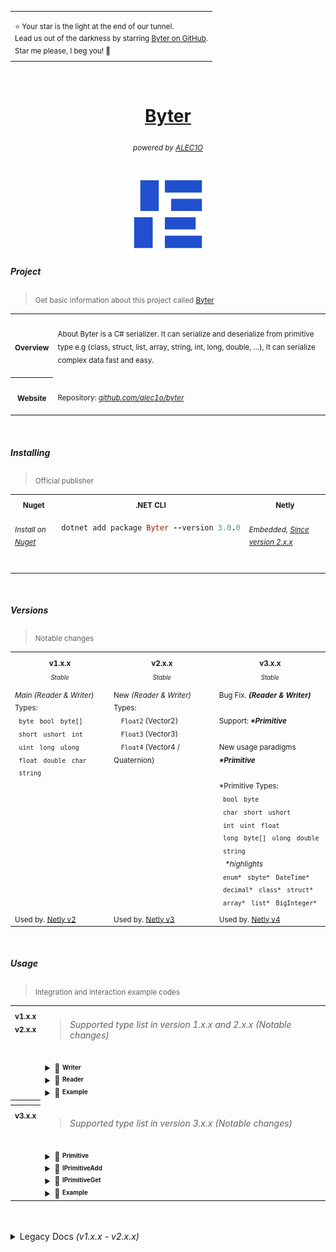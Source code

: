 <div align="right">
<table>
<td aligh="right">
<p></p>
<sup>⭐ Your star is the light at the end of our tunnel.<br> Lead us out of the darkness by starring <a href="https://github.com/alec1o/Byter">Byter on GitHub</a>.<br> Star me please, I beg you! 💙</sup>
</td>
</table>
</div>

<br>

<h1 align="center"><a href="https://github.com/alec1o/Byter">Byter</a></h1>

<h6 align="center"><sub>
powered by <a href="https://github.com/alec1o">ALEC1O</a><sub/>
</h6>

<div align="center">
  <a href="#">
    <img align="center" src="static/logo/Byter-logo-512/sprite_1.png" width="128px" alt="byter logo">
  </a>
</div>

##### Project

> <sub>Get basic information about this project called [Byter](https://github.com/alec1o/Byter)</sub>

<table>
<tr>
  <th align="center" valign="center"><sub><strong>Overview</strong></sub></th>
<td>
<br>
<sub>About
Byter is a C# serializer. It can serialize and deserialize from primitive type e.g (class, struct, list, array, string, int, long, double, ...), It can serialize complex data fast and easy.</sub>
<br>
<br>
</td>
</tr>
<tr>
  <th align="center" valign="center"><sub><strong>Website</strong></sub></th>
<td>
<br>
<sub>Repository: <a href="https://github.com/alec1o/Byter"><i>github.com/alec1o/byter</i></a></sub><br>
<br>
</td>
</tr>
</table>

<br>

##### Installing

> <sub>Official publisher</sub>

<table>
<tr>
<th valign="center" align="center"><sub>Nuget</sub></th>
<th valign="center" align="center"><sub>.NET CLI</sub></th>
<th valign="center" align="center"><sub>Netly</sub></th>
</tr>
<tr>
<td valign="top" align="left">

<h6><sup>Install on <a href="https://www.nuget.org/packages/Byter">Nuget</a></sup></h6>

</td>
<td valign="top" align="left">

```rb
dotnet add package Byter --version 3.0.0
```

</td>
<td valign="top" align="left">

<h6><sup>Embedded, <a href="https://github.com/alec1o/Netly">Since version 2.x.x</a></sup></h6>

</td>
</tr>
</table>

<br>

##### Versions

> <sub>Notable changes</sub>

<table>
<tr> <!-- title -->
<th><sub>v1.x.x</sub></th>
<th><sub>v2.x.x</sub></th>
<th><sub>v3.x.x</sub></th>
</tr>
<tr> <!-- status -->
<td valign="center" align="center"><sup><sub><i>Stable</i></sub></sup></td>
<td valign="center" align="center"><sup><sub><i>Stable</i></sub></sup></td>
<td valign="center" align="center"><sup><sub><i>Stable</i></sub></sup></td>
</tr>
<tr> <!-- row #1 -->
<td valign="top" align="left">
<sub>
<i>Main (Reader & Writer)</i> Types:
<br>
&nbsp; <code>byte</code>
&nbsp; <code>bool</code>
&nbsp; <code>byte[]</code>
<br>
&nbsp; <code>short</code>
&nbsp; <code>ushort</code>
&nbsp; <code>int</code>
<br>
&nbsp; <code>uint</code>
&nbsp; <code>long</code>
&nbsp; <code>ulong</code>
<br>
&nbsp; <code>float</code>
&nbsp; <code>double</code>
&nbsp; <code>char</code>
<br>
&nbsp; <code>string</code>
</sub>
</td>
<td valign="top" align="left">
<sub>
New <i>(Reader & Writer)</i> Types:
<br>&emsp;<code>Float2</code> (Vector2)
<br>&emsp;<code>Float3</code> (Vector3)
<br>&emsp;<code>Float4</code> (Vector4 / Quaternion)
</sub>
</td>
<td valign="top" align="left">
<sub>
Bug Fix. <i><strong>(Reader & Writer)</strong></i>
<br><br>Support: <i><strong>*Primitive</strong></i>
<br><br>New usage paradigms <i><strong>*Primitive</strong></i>
<br><br>*Primitive Types:
<br>
&nbsp; <code>bool</code>
&nbsp; <code>byte</code>
<br>
&nbsp; <code>char</code>
&nbsp; <code>short</code>
&nbsp; <code>ushort</code>
<br>
&nbsp; <code>int</code>
&nbsp; <code>uint</code>
&nbsp; <code>float</code>
<br>
&nbsp; <code>long</code>
&nbsp; <code>byte[]</code>
&nbsp; <code>ulong</code>
&nbsp; <code>double</code>
<br>
&nbsp; <code>string</code>
<br>
&nbsp;&nbsp;&nbsp;<i>*highlights</i>
<br>
&nbsp; <code>enum*</code>
&nbsp; <code>sbyte*</code>
&nbsp; <code>DateTime*</code>
<br>
&nbsp; <code>decimal*</code>
&nbsp; <code>class*</code>
&nbsp; <code>struct*</code>
<br>
&nbsp; <code>array*</code>
&nbsp; <code>list*</code>
&nbsp; <code>BigInteger*</code>
</sub></td>
</tr>
<tr> <!-- row #2 -->
<td valign="top" align="left"><sub>Used by. <a href="https://github.com/alec1o/Netly">Netly v2</a></sub></td>
<td valign="top" align="left"><sub>Used by. <a href="https://github.com/alec1o/Netly">Netly v3</a></sub></td>
<td valign="top" align="left"><sub>Used by. <a href="https://github.com/alec1o/Netly">Netly v4</a></sub></td>
</tr>
</table>

<br>

##### Usage

> <sub>Integration and interaction example codes</sub>


<table>

<tr>
<th align="center" valign="top"><sub><strong>v1.x.x<br>v2.x.x</strong></sub></th>
<td>

> <h6>Supported type list in version 1.x.x and 2.x.x (Notable changes)</h6>

<details><summary>📄 <strong><sup><sub>Writer</sub></sup></strong></summary>

### Constructor

- ###### () :                      ``Writer`` <br><sub>Create instance with empty internal buffer</sub>
- ###### (``Writer`` writer) :     ``Writer`` <br><sub>Create instance and copy buffer of <i>(Writer)</i> as internal buffer</sub>
- ###### (ref ``Writer`` writer) : ``Writer`` <br><sub>Create instance and copy buffer of <i>(ref Writer)</i> as internal buffer</sub>

### Proprieties

- ###### Length :   ``int`` <br><sub>Return buffer length.</sub>

### Methods

- ###### Write(T value) :   ``void`` <br><sub>Write content in internal buffer</sub>
- ###### GetBytes() :     ``byte[]`` <br><sub>Return buffer from <i>(Writer)</i> instance as <i>byte[])</i> </sub>
- ###### GetList() :  ``List<byte>`` <br><sub>Return buffer from <i>(Writer)</i> instance as <i>List&lt;byte&gt;</i> </sub>
- ###### Clear():           ``void`` <br><sub>Clear internal buffer from <i>(Writer)</i> instance</sub>

</details>
<details><summary>📄 <strong><sup><sub>Reader</sub></sup></strong></summary>

### Constructor

- ###### (``byte[]`` buffer) :     ``Reader`` <br><sub>Create instance using <i>(Byte[])</i> as internal buffer</sub>
- ###### (``Writer`` writer) :     ``Reader`` <br><sub>Create instance using <i>(Writer)</i> as internal buffer</sub>
- ###### (ref ``Writer`` writer) : ``Reader`` <br><sub>Create instance using <i>(ref Writer)</i> as internal buffer</sub>

### Proprieties

- ###### Success : ``bool`` <br><sub>Return true if deserialized successful.</sub>
- ###### Position : ``int`` <br><sub>Return current read index.</sub>
- ###### Length :   ``int`` <br><sub>Return buffer length.</sub>

### Methods

- ###### Seek(``int`` position) :                    ``void`` <br><sub>Move position (internal buffer index)</sub>
- ###### Read<``T``>() :                                ``T`` <br><sub>Read content from iternal buffer.</sub>
- ###### Read<``string``>(``Encoding`` encoding) : ``string`` <br><sub>Read custom encoding string.</sub>

</details>
<details><summary>📄 <strong><sup><sub>Example</sub></sup></strong></summary>

- ###### Writer
    ```csharp
    using Byter;
    
    Writer w = new();
    
    // write data
  
    w.Write("Powered by ALEC1O");
    w.Write("由 ALEC1O 提供支持", Encoding.UTF32);
    w.Write((int)1000000);` // 1.000.000
    w.Write((char)'A');
    w.Write((long)-1000000000); // -100.0000.000
    w.Write((byte[])[0, 1, 2, 3]);
    
    // Float(1|2|3) only available in version 2
    w.Write(new Float2(-100F, 300F));
    w.Write(new Float3(-100F, 300F, 600F));
    w.Write(new Float4(-100F, 300F, 600F, 900F));
    
    // get buffer
    
    byte[] buffer = w.GetBytes();
    
    // example send buffer
    Magic.Send(buffer);
    ```
- ###### Reader
    ```csharp
    using Byter;
    
    // example receive buffer
    byte[] buffer = Magic.Receive();
    
    // create instance
    Reader r = new()
        
    // read data
    
    string noticeInEnglish = r.Read<string>(); // Powered by ALEC1O
    string noticeInChinese = r.Read<string>(Encoding.UTF32); // 由 ALEC1O 提供支持
    int myInt = r.Read<int>(); // 1.000.000
    char myChar = r.Read<char>(); // 'A'
    long myLong = r.Read<long>(); // -100.0000.000
    byte[] myBytes = r.Read<byte[]>(); // [0, 1, 2, 3]
    
    // Float(1|2|3) only available in version 2
    Float2 myFloat2 = r.Read<Float2>(); // [x: -100F] [y: 300F]
    Float3 myFloat3 = r.Read<Float3>(); // [x: -100F] [y: 300F] [z: 600F]
    Float4 myFloat4 = r.Read<Float4>(); // [x: -100F] [y: 300F] [z: 600F] [w: 900F]
    
    if (r.Sucess)
    {
        // sucess on read all data
    }
    else
    {
        // one or more data isn't found when deserialize. Might ignore this buffer!
    }
    ```

- ###### Dynamic Read Technical
    ```csharp
    var r = new Reader(...);
    
    var topic = r.Read<string>(Encoding.ASCII);
    
    if(!r.Sucess) return; // ignore this 
    
    if (topic == "login")
    {
        string username = r.Read<string>(Encoding.UTF32);
        string password = r.Read<string>(Encoding.ASCII);
        
        if (!r.Sucess) return; // ignore this
        // login user...
    }
    else if(topic == "get user address")
    {
        ulong userId  = r.Read<ulong>();
        string token = r.Read<string>(Encoding.ASCII);
        
        if (!r.Sucess) return; // ignore this
        // get user adress...
    }
    ...
    else
    {
        // ignore this. (Topic not found)
    }
    ```

</details>
</td>
</tr>

<tr><th></th></tr>

<tr>
<th align="center" valign="top"><sub><strong>v3.x.x</strong></sub></th>
<td>

> <h6>Supported type list in version 3.x.x (Notable changes)</h6>

<details><summary>📄 <strong><sup><sub>Primitive</sub></sup></strong></summary>

### Constructor

- ###### () :                      ``Primitive`` <br><sub>Create instance with empty internal buffer</sub>
- ###### (``byte[]`` buffer) :     ``Primitive`` <br><sub>Create instance using (Byte[]) as internal buffer</sub>

### Proprieties

- ###### Position :      ``int`` <br><sub>Return internal reading index/position.</sub>
- ###### IsValid :      ``bool`` <br><sub>Return (true) if data was read successful. otherwise (false)</sub>
- ###### Add : ``IPrimitiveAdd`` <br><sub>Object used to (read/get) content from internal (Primitive) buffer</sub>
- ###### Get : ``IPrimitiveGet`` <br><sub>Object used to (write/add) content in internal (Primitive) buffer</sub>

### Methods

- ###### GetBytes() :     ``byte[]`` <br><sub>Return buffer from <i>(Primitive)</i> instance as <i>byte[])</i> </sub>
- ###### GetList() :  ``List<byte>`` <br><sub>Return buffer from <i>(Primitive)</i> instance as <i>List&lt;byte&gt;</i> </sub>
- ###### Reset():           ``void`` <br><sub>Clear internal buffer from <i>(Primitive)</i> instance</sub>

</details>

<details><summary>📄 <strong><sup><sub>IPrimitiveAdd</sub></sup></strong></summary>

### Methods

- ###### Bool(``bool`` value)             ``void`` <br><sub>(Write/Add) element typeof(bool) in internal buffer</sub>
- ###### Byte(``byte`` value)             ``void`` <br><sub>(Write/Add) element typeof(byte) in internal buffer</sub>
- ###### SByte(``sbyte`` value)           ``void`` <br><sub>(Write/Add) element typeof(sbyte) in internal buffer</sub>
- ###### Char(``char`` value)             ``void`` <br><sub>(Write/Add) element typeof(char) in internal buffer</sub>
- ###### Short(``short`` value)           ``void`` <br><sub>(Write/Add) element typeof(short) in internal buffer</sub>
- ###### UShort(``ushort`` value)         ``void`` <br><sub>(Write/Add) element typeof(ushort) in internal buffer</sub>
- ###### Int(``int`` value)               ``void`` <br><sub>(Write/Add) element typeof(int) in internal buffer</sub>
- ###### UInt(``uint`` value)             ``void`` <br><sub>(Write/Add) element typeof(uint) in internal buffer</sub>
- ###### Float(``float`` value)           ``void`` <br><sub>(Write/Add) element typeof(float) in internal buffer</sub>
- ###### Enum<``T``>(``T`` value)         ``void`` <br><sub>(Write/Add) element typeof(enum) in internal buffer</sub>
- ###### Long(``long`` value)             ``void`` <br><sub>(Write/Add) element typeof(long) in internal buffer</sub>
- ###### ULong(``ulong`` value)           ``void`` <br><sub>(Write/Add) element typeof(ulong) in internal buffer</sub>
- ###### Double(``double`` value)         ``void`` <br><sub>(Write/Add) element typeof(double) in internal buffer</sub>
- ###### DateTime(``DateTime`` value)     ``void`` <br><sub>(Write/Add) element typeof(DateTime) in internal buffer</sub>
- ###### Decimal(``decimal`` value)       ``void`` <br><sub>(Write/Add) element typeof(decimal) in internal buffer</sub>
- ###### String(``string`` value)         ``void`` <br><sub>(Write/Add) element typeof(string) in internal buffer</sub>
- ###### Class<``T``>(``T`` value)        ``void`` <br><sub>(Write/Add) element typeof(T) in internal buffer</sub>
- ###### Struct<``T``>(``T`` value)       ``void`` <br><sub>(Write/Add) element typeof(T) in internal buffer</sub>
- ###### Array<``T``>(``T`` value)        ``void`` <br><sub>(Write/Add) element typeof(T[]) in internal buffer</sub>
- ###### List<``T``>(``List<T>`` value)   ``void`` <br><sub>(Write/Add) element typeof(List<T>) in internal buffer</sub>
- ###### BigInteger(``BigInteger`` value) ``void`` <br><sub>(Write/Add) element typeof(BigInteger) in internal buffer</sub>
- ###### Bytes(``byte[]`` value)          ``void`` <br><sub>(Write/Add) element typeof(byte[]) in internal buffer</sub>

</details>

<details><summary>📄 <strong><sup><sub>IPrimitiveGet</sub></sup></strong></summary>

### Methods

- ###### Bool()             ``bool`` <br><sub>(Read/Get) element typeof(bool) from internal buffer</sub>
- ###### Byte()             ``byte`` <br><sub>(Read/Get) element typeof(byte) from internal buffer</sub>
- ###### SByte()           ``sbyte`` <br><sub>(Read/Get) element typeof(sbyte) from internal buffer</sub>
- ###### Char()             ``char`` <br><sub>(Read/Get) element typeof(char) from internal buffer</sub>
- ###### Short()           ``short`` <br><sub>(Read/Get) element typeof(short) from internal buffer</sub>
- ###### UShort()         ``ushort`` <br><sub>(Read/Get) element typeof(ushort) from internal buffer</sub>
- ###### Int()               ``int`` <br><sub>(Read/Get) element typeof(int) from internal buffer</sub>
- ###### UInt()             ``uint`` <br><sub>(Read/Get) element typeof(uint) from internal buffer</sub>
- ###### Float()           ``float`` <br><sub>(Read/Get) element typeof(float) from internal buffer</sub>
- ###### Enum<``T``>()         ``T`` <br><sub>(Read/Get) element typeof(enum) from internal buffer</sub>
- ###### Long()             ``long`` <br><sub>(Read/Get) element typeof(long) from internal buffer</sub>
- ###### ULong()           ``ulong`` <br><sub>(Read/Get) element typeof(ulong) from internal buffer</sub>
- ###### Double()         ``double`` <br><sub>(Read/Get) element typeof(double) from internal buffer</sub>
- ###### DateTime()     ``DateTime`` <br><sub>(Read/Get) element typeof(DateTime) from internal buffer</sub>
- ###### Decimal()       ``decimal`` <br><sub>(Read/Get) element typeof(decimal) from internal buffer</sub>
- ###### String()         ``string`` <br><sub>(Read/Get) element typeof(string) from internal buffer</sub>
- ###### Class<``T``> ()       ``T`` <br><sub>(Read/Get) element typeof(T) from internal buffer</sub>
- ###### Struct<``T``>()       ``T`` <br><sub>(Read/Get) element typeof(T) from internal buffer</sub>
- ###### Array<``T``>()      ``T[]`` <br><sub>(Read/Get) element typeof(T[]) from internal buffer</sub>
- ###### List<``T``>()   ``List<T>`` <br><sub>(Read/Get) element typeof(List<T) from in internal buffer</sub>
- ###### BigInteger() ``BigInteger`` <br><sub>(Read/Get) element typeof(BigInteger) from internal buffer</sub>
- ###### Bytes()          ``byte[]`` <br><sub>(Read/Get) element typeof(byte[]) from internal buffer</sub>
</details>

<details><summary>📄 <strong><sup><sub>Example</sub></sup></strong></summary>

- ###### Add Element
    ```csharp
    using Byter;
    
    Primitive primitive = new();
    
    // write elements
  
    primitive.Add.Class(myCharacterInfoClass);
    primitive.Add.Array(myCharacterArray);
    primitive.Add.List(myLogList);
    primitive.Add.Struct(myDeviceStruct);
    primitive.Add.DateTime(DateTime.UtcNow);
    primitive.Add.Enum(MyEnum.Option1);
    primitive.Add.Bytes(myImageBuffer);
    
    // send buffer
  
    byte[] buffer = primitive.GetBytes();
    Magic.Send(buffer); // EXAMPLE!
    ```

- ###### Get Element
    ```csharp
    using Byter;
    
    // receive bugger
    
    byte[] buffer = Magic.Receive(); // EXAMPLE!
    
    Primitive primitive = new(buffer);
    
    // read elements
    
    var myCharacterInfoClass = primitive.Get.Class<CharacterInfoClass>();
    var myCharacterArray = primitive.Get.Array<Character>();
    var myLogList = primitive.Get.List<string>();
    var myDeviceStruct = primitive.Get.Struct<DeviceStruct>();
    var myTime = primitive.Get.DateTime();
    var myEnum = primitive.Get.Enum<MyEnum>();
    var myImageBuffer = primitive.Get.Bytes();
    
    if (primitive.IsValid)
    {
        // sucess on read all data
    }
    else
    {
        // one or more data isn't found when deserialize. Might ignore this buffer!
    }
    
    ```

- ###### Dynamic Read Technical
    ```csharp
    Primitive primitive = new(...);
    
    var topic = primitive.Get.String();
    
    if(!primitive.IsValid) return; // ignore this 
    
    if (topic == "login")
    {
        var loginInfo = primitive.Get.Class<LoginInfo>();
        
        if (!primitive.IsValid) return; // ignore this
        // login user...
    }
    else if (topic == "get user address")
    {
        var getUserAddressInfo = primitive.Get.Class<GetUserAddressInfo>();
        
        if (!primitive.IsValid) return; // ignore this
        // get user adress...
    }
    ...
    else
    {
        // ignore this. (Topic not found)
    }
    ```

</details>
</td>
</tr>
</table>

<br>
<br>

<details>
<summary>Legacy Docs <i>(v1.x.x - v2.x.x)</i></summary>

# Byter

Byter is a bytes serializer. It can serialize and deserialize from primitive type.

> ###### Byter is very stable, super easy to learn, extremely fast and inexpensive (2 bytes or ``sizeof(char)`` of overhead per data written) and ``100%`` written in ``C#`` and it's FREE!

<br><hr><br>

## Install

- #### Nuget [SEE HERE](https://www.nuget.org/packages/Byter)
  ###### .NET CLI
  ```rb
  dotnet add package Byter --version 2.0
  ```
  ###### Git submodule
  See how add as git submodule? See on bottom of this docs

<br><hr/>

## Usage

#### Namespace

```csharp
using Byter
```

#### Types

```ts
[
    `byte`,
    `bool`,
    `byte[]`,
    `short`,
    `ushort`,
    `int`,
    `uint`,
    `long`,
    `ulong`,
    `float`,
    `double`,
    `char`,
    `string`,
    `Float2`(Vector2),
    `Float3`(Vector3),
    `Float4`(Vector4 / Quaternion),
]
```

<hr/>

## Writer

> Constructor

-

```cs
_ = new Writer();                          // Create default instance
_ = new Writer(new Writer());              // Create instance and copy from existing Writer
_ = new Writer(ref new Writer());          // Create instance and copy from existing Writer (using ref)
```

<br>

> Proprietary

- #### ``Length``
  ```cs
  using Byter;

  var w = new Writer();

  // Get lenght of buffer
  int lenght = w.Length; 
  ```

<br/>

> Methods

- #### ``Write(dynamic value)``
  ```cs
  using Byter;

  // Create writer instance;
  using var w = new Writer();
  
  // Write string
  w.Write("KEZERO");

  // Write char
  w.Write('K');

  // Write Float3 (Vector3)
  w.Write(new Float3(10F, 10F, 10F));

  // Get bytes (buffer)
  byte[] buffer = w.GetBytes();

  // Get byte list (buffer)
  List<byte> bytes = w.GetList();
  ```

- #### ``GetBytes()``
  ```cs
  using Byter;

  var w = new Writer();

  // Return buffer on <Writer> instance 
  byte[] buffer = w.GetBytes();
  ```

- #### ``GetList()``
  ```cs
  using Byter;

  var w = new Writer();

  // Return buffer on <Writer> instance as byte list 
  List<byte> bytes = w.GetList();
  ```

- #### ``Clear()``
  ```cs
  using Byter;

  var w = new Writer();
  w.Write((int)1000);
  w.Write((float)100f);

  // Clear internal buffer and reset internal index
  w.Clear();
  ```

<hr>

## Reader

> Constructor

-

```cs
_ = new Reader(new Writer());               // Create instance and copy buffer from existing Writer
_ = new Reader(ref new Writer());           // Create instance and copy buffer from existing Writer (ref Writer)
_ = new Reader(new byte[] { 1, 1, 1, 1 });  // Create instance from buffer (bytes (byte[]))
```

<br/>

> Proprietary

- #### ``Length``
  ```cs
  using Byter;

  byte[] buffer = ...;
  var r = new Reader(buffer);

  // Get lenght of buffer
  int lenght = r.Length; 
  ```

- #### ``Position``
  ```cs
  using Byter;

  byte[] buffer = ...;
  var r = new Reader(buffer);

  // return current index of readed buffer
  int position = r.Position; 
  ```

- #### ``Success``
    ```cs
    using Byter;

    byte[] buffer = ...;
    var r = new Reader(buffer);
    string name = r.Read<string>();
    int age = r.Read<int>();
    
    // return true if not exist problem on read values.
    // return false when have any error on read values;
    bool success = r.Success; 
    ```
    - ###### WARNING
      Internally, before data is written a prefix is added in front of it, so when reading it always compares the prefix
      of the (data type) you want to read with the strings in the read buffer. if the prefixes do not match then o (
      Reader. Success = False), eg. If you write an (int) and try to read a float (Reader.Success = False) because the
      prefix of an (int) is different from that of a (float), it is recommended to read all the data and at the end
      check the success, if it is (Reader.Success = False) then one or more data is corrupt. This means that Writer and
      Reader add dipping to your write and read data.

<br/>

> Methods

- #### ``Read<T>()`` ``Read<string>(Encoding encoding)``;
  ```cs
  using Byter;

  byte[] buffer = ...;

  // Create reader instance
  using r = new Reader(buffer);

  string name = r.Read<string>();
  char firstLatter = r.Read<char>();
  Float3 position = r.Read<Float3>();

  // Check if is success
  if (r.Success)
  {
      Console.WriteLine($"Name: {name}");
      Console.WriteLine($"First Latter: {firstLatter}");
      Console.WriteLine($"Position: {position}");
  }
  else
  {
      Console.WriteLine("Error on get data");
  }
  ```

- #### ``Seek(int position)``;
  ```cs
  using Byter;

  using var w = new Writer();
  w.Write("KEZERO");
  w.Write((int) 1024);

  using var r = new Reader(ref w);

  string name = r.Read<string>(); // name: KEZERO
  int age = r.Read<int>(); // age: 1024
  
  // Move index (Reader.Position) for target value "MIN VALUE IS 0";
  r.Seek(10); // move current index for read for 10 (when start read using .Read<Type> will start read on 10 index from buffer);

  // Reset internal position
  r.Seek(0);

  string name2 = r.Read<string>(); // name: KEZERO (because the start index of this string on buffer is 0)
  int age2 = r.Read<int>(); age: 1024;

  // NEED READ LAST INT
  r.Seek(r.Position - sizeof(int) + sizeof(char) /* int size is 4 + char size is 2. The 2 bytes is overhead of protocol */);    
  int age3 = r.Read<int>(); age: 1024 (because i return 4bytes before old current value)
  ```

<br/><hr/><br/>

#### Sample

```csharp
using Byter;

// writing
Writer writer = new();

writer.Write(1000); // index
writer.Write("{JSON}"); // content
writer.Write(new byte[]{ 1, 1, 1, 1 }); // image

// geting buffer
byte[] buffer = writer.GetBytes();
writer.Dispose(); // Destroy Writer

// reading
Reader reader = new(buffer);

int index = reader.Read<int>();
string json = reader.Read<string>();
byte[] image = reader.Read<byte[]>();

// Check error
if (!reader.Success) // IS FALSE
{
    Console.WriteLine("*** ERROR ****");
    return;
}

// Check success
Console.WriteLine("*** SUCCESS ****");      

// Output
Console.WriteLine($"Index: {index}");           // output: 1000
Console.WriteLine($"JSON : {json }");           // output: JSON
Console.WriteLine($"Image: {image.Length}");    // output: 4
Console.WriteLine($"Status: {reader.Success}"); // output: True

// Making error
float delay = reader.Read<float>();
                                                                                            /*
WARNING:                
if you reverse the reading order or try to read more data than added (Reader.Succes = False),
Remembering does not return exception when trying to read data that does not exist it just
returns the default construction, and (Reader.Success) will be assigned (False)             */

if (reader.Success)  // IS FALSE, THE IS NOT WRITED IN BUFFER
    Console.WriteLine($"Delay: {delay}");
else                // IS TRUE, THE DELAY NOT EXIST
    Console.WriteLine($"Delay not exist");

// Output of status
Console.WriteLine($"Status: {reader.Success}"); // output: False

reader.Dispose(); // Destroy Reader
```

<br/><hr/><br/>

#### Install using git submodule

  ```rb
  # Install - recommend a stable branch e.g. "1.x" or use a fork repository, --depth clone last sources
  git submodule add --name byter --depth 1 --branch main "https://github.com/alec1o/byter" vendor/byter

  # Rebuilding - Download repository and link it in file location, must add this step in dotnet.yaml if using
  git submodule update --init

  # Update submodule - Update and load new repository updates
  git submodule update --remote

  # PATH
  # |__ vendor
  # |   |__ byter
  # |      |__ src
  # |        |__ Byter.csproj
  # |
  # |__ app
  # |   |__ app.csproj
  # |
  # |__ app.sln
  # |__ .git
  # |__ .gitignore
  # |__ .gitmodules

  # .NET link on .sln
  cd <PATH>
  dotnet sln add vendor/byter/src/Byter.csproj

  # .NET link on .csproj
  cd app/
  dotnet add reference ../vendor/byter/src/Byter.csproj
  
  # Rebuild dependencies to be linked in the project
  dotnet restore
  ```

</details>

<br>
